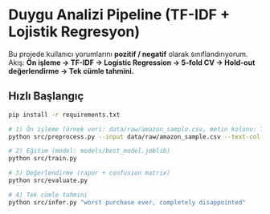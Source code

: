 # Duygu Analizi Pipeline (TF-IDF + Lojistik Regresyon)

Bu projede kullanıcı yorumlarını **pozitif / negatif** olarak sınıflandırıyorum.  
Akış: **Ön işleme → TF-IDF → Logistic Regression → 5-fold CV → Hold-out değerlendirme → Tek cümle tahmini.**

## Hızlı Başlangıç
```bash
pip install -r requirements.txt

# 1) Ön işleme (örnek veri: data/raw/amazon_sample.csv, metin kolonu: Text)
python src/preprocess.py --input data/raw/amazon_sample.csv --text-col Text --use-weak-labels

# 2) Eğitim (model: models/best_model.joblib)
python src/train.py

# 3) Değerlendirme (rapor + confusion matrix)
python src/evaluate.py

# 4) Tek cümle tahmini
python src/infer.py "worst purchase ever, completely disappointed"
